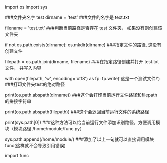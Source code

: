 import os 
import sys

###文件夹名字 test
dirname = 'test'
###文件的名字是 text.txt

filename = 'test.txt'
###判断当前路径是否存在 test 文件夹， 如果没有则创建该文件夹

if not os.path.exists(dirname):
	os.mkdir(dirname)
###指定文件的路径, 这没有创建文件

filepath = os.path.join(dirname, filename)
###在指定路径创建并打开 test.txt 文件， 并写入内容

with open(filepath, 'w', encoding='utf8') as fp:
	fp.write('这是一个测试文件!')
###打印文件夹test的绝对路径

print(os.path.abspath(dirname))
###这个会打印当前运行文件路径和filepath 的拼接字符串

print(os.path.abspath(filepath))
###这个会返回当前运行文件的系统路径

print(sys.path[0])
###这种方法可以给当前运行文件添加识别路径，方便调用模块（模块路径 /home/module/func.py）

sys.path.append(/home/module/)
###添加了以上一句就可以直接调用模块 func(这样就不会导致引用错误)

import func
